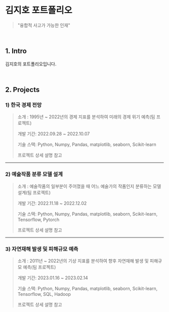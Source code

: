 # 김지호 포트폴리오
> "융합적 사고가 가능한 인재"

</br>

## 1. Intro
김지호의 포트폴리오입니다.

</br>

## 2. Projects
### 1) 한국 경제 전망
> 소개 : 1995년 ~ 2022년의 경제 지표를 분석하여 미래의 경제 위기 예측(팀 프로젝트)
> 
> 개발 기간: 2022.09.28 ~ 2022.10.07
>
> 기술 스택:
> Python, Numpy, Pandas, matplotlib, seaborn, Scikit-learn
>
> 프로젝트 상세 설명 참고

---

### 2) 예술작품 분류 모델 설계
> 소개 : 예술작품의 일부분이 주어졌을 때 어느 예술가의 작품인지 분류하는 모델 설계(팀 프로젝트)
> 
> 개발 기간: 2022.11.18 ~ 2022.12.02
>
> 기술 스택:
> Python, Numpy, Pandas, matplotlib, seaborn, Scikit-learn, Tensorflow, Pytorch
>
> 프로젝트 상세 설명 참고

---

### 3) 자연재해 발생 및 피해규모 예측
> 소개 : 2011년 ~ 2022년의 기상 지표를 분석하여 향후 자연재해 발생 및 피해규모 예측(팀 프로젝트)
> 
> 개발 기간: 2023.01.16 ~ 2023.02.14
>
> 기술 스택:
> Python, Numpy, Pandas, matplotlib, seaborn, Scikit-learn, Tensorflow, SQL, Hadoop
>
> 프로젝트 상세 설명 참고

